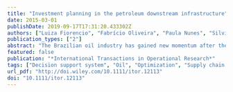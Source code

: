```yaml
---
title: "Investment planning in the petroleum downstream infrastructure"
date: 2015-03-01
publishDate: 2019-09-17T17:31:20.433302Z
authors: ["Luiza Fiorencio", "Fabrício Oliveira", "Paula Nunes", "Silvio Hamacher"]
publication_types: ["2"]
abstract: "The Brazilian oil industry has gained new momentum after the discovery of large oil reserves in deep under- water. Numerous investments in the oil production chain are expected to support the scale of this operation. Given this context, the use of a decision support system (DSS), which encompasses the complexity of the oil supply chain to support investment decisions, becomes crucial. This paper proposes a DSS that is based on a mixed-integer linear programming (MILP) model that allows the evaluation of different investment alternatives in logistics networks, such as expanding the capacity for transport, handling, and/or storage. Additionally, the DSS is composed of a database structure, business intelligence environment, and graphical visualization tool. The features of the proposed system were evaluated in two case studies. The first case study assesses the synergies between two projects: specifically the expansion of the berthing capacity of vessels in a marine terminal, and the increase in the transport capacity of the pipeline that connects the marine terminal to a distribution base. The second case study evaluates the dependency of the investment in sections of a pipeline that connects a refinery to several distribution bases. These case studies demonstrate the potential use of a DSS that currently optimizes investments in the Brazilian petroleum supply chain."
featured: false
publication: "*International Transactions in Operational Research*"
tags: ["Decision support system", "Oil", "Optimization", "Supply chain design"]
url_pdf: "http://doi.wiley.com/10.1111/itor.12113"
doi: "10.1111/itor.12113"
---
```


